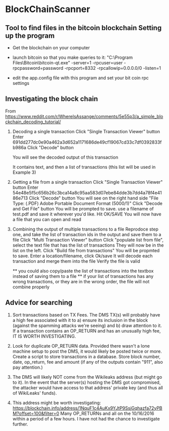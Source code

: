 # BlockChainScanner
Tool to find files in the bitcoin blockchain
Setting up the program
------------------------------------------------------------------
- Get the blockchain on your computer
- launch bitcoin so that you make queries to it:
	"C:\Program Files\Bitcoin\bitcoin-qt.exe" -server=1 -rpcuser=user -rpcpassword=password -rpcport=8332 -rpcallowip=0.0.0.0/0 -listen=1

- edit the app.config file with this program and set your bit coin rpc settings



Investigating the block chain
------------------------------------------------------------------

From https://www.reddit.com/r/WhereIsAssange/comments/5e55p3/a_simple_blockchain_decoding_tutorial/

1) Decoding a single transaction
	Click "Single Transaction Viewer" button
	Enter 691dd277dc0e90a462a3d652a1171686de49cf19067cd33c7df0392833fb986a
	Click "Decode" button

	You will see the decoded output of this transaction
	
	It contains text, and then a list of transactions (this list will be used in Example 3)
	
2) Getting a file from a single transaction
	Click "Single Transaction Viewer" button
	Enter 54e48e5f5c656b26c3bca14a8c95aa583d07ebe84dde3b7dd4a78f4e4186e713 
	Click "Decode" button
	You will see on the right hand side "File Type: (.PDF) Adobe Portable Document Format (5000/1)"
	Click "Decode and Get File" button
	You will be prompted to save.  use a filename of test.pdf  and save it wherever you'd like. Hit OK/SAVE
	You will now have a file that you can open and read

3) Combining the output of multiple transactions to a file
	Reprodoce step one, and take the list of transaction ids in the output and save them to a file
	Click "Multi Transaction Viewer" button
	Click "populate list from file", select the text file that has the list of transactions
	They will now be in the list on the left.  Click "Build file from transactions"
	You will be propmted to save.  Enter a location/filename, click Ok/save
	It will decode each transaction and merge them into the file
	Verify the file is valid

	** you could also copy/paste the list of transactions into the textbox instead of saving them to a file
	** if your list of transactions has any wrong transactions, or they are in the wrong order, the file will not combine properly

	


	

Advice for searching
------------------------------------------------------------
1. Sort transactions based on TX Fees. The DMS TX(s) will probably have a high fee associated with it to a) ensure its inclusion in the block (against the spamming attacks we're seeing) and b) draw attention to it. If a transaction contains an OP_RETURN and has an unusually high fee, IT IS WORTH INVESTIGATING.

2. Look for duplicate OP_RETURN data. Provided there wasn't a lone machine setup to post the DMS, it would likely be posted twice or more. Create a script to store transactions in a database. Store block number, date, op_return, fee and amount (if any of the outputs contain "911", also pay attention.)

3. The DMS will likely NOT come from the Wikileaks address (but might go to it). In the event that the server(s) hosting the DMS got compromised, the attacker would have access to that address' private key (and thus all of WikiLeaks' funds).

4. This address might be worth investigating: https://blockchain.info/address/1NquF1c4AuKx9YJtP9SsjGqhazfa72yPBM?offset=100&filter=0
Many OP_RETURNs and all on the 10/16/2016 within a period of a few hours. I have not had the chance to investigate further. 	
	